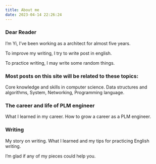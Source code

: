 ```yaml
---
title: About me
date: 2023-04-14 22:26:24
---
```



### Dear Reader

I’m Yi, I’ve been working as a architect for almost five years.

To improve my writing, I try to write  post in english.

To practice writing, I may write some random things.

### Most posts on this site will be related to these topics:

Core knowledge and skills in computer science.
Data structures and algorithms, System, Networking, Programming language.

### The career and life of PLM engineer

What I learned in my career. How to grow a career as a PLM engineer.

### Writing

My story on writing. What I learned and my tips for practicing English writing.

I’m glad if any of my pieces could help you.
